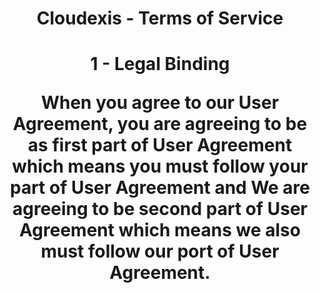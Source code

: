 <h1 align="center">Cloudexis - Terms of Service</h1>

<h1 align="center"> 1 - Legal Binding</br>
  
When you agree to our User Agreement, you are agreeing to be as first part of User Agreement which means you must follow your part of User Agreement and We are agreeing to be second part of User Agreement which means we also must follow our port of User Agreement.


